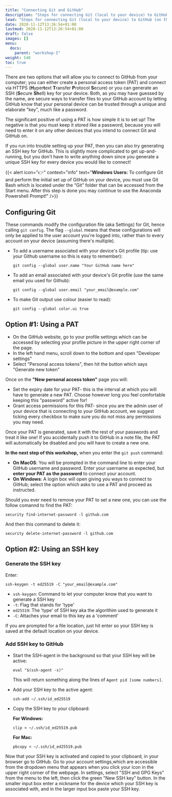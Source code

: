 ```yaml
---
title: "Connecting Git and GitHub"
description: "Steps for connecting Git (local to your device) to GitHub (on the web)."
lead: "Steps for connecting Git (local to your device) to GitHub (on the web)."
date: 2020-11-12T13:26:54+01:00
lastmod: 2020-11-12T13:26:54+01:00
draft: false
images: []
menu:
  docs:
    parent: "workshop-I"
weight: 540
toc: true
---
```


There are two options that will allow you to connect to GitHub from your computer; you can either create a personal access token (PAT) and connect via HTTPS (**H**yper**t**ext **T**ransfer **P**rotocol **S**ecure) or you can generate an SSH (**S**ecure **Sh**ell) key for your device. Both, as you may have guessed by the name, are secure ways to transfer files to your GitHub account by letting GitHub know that your personal device can be trusted through a unique and elaborate "key", much like a password.

The significant positive of using a PAT is how simple it is to set up! The negative is that you must keep it stored like a password, because you will need to enter it on any other devices that you intend to connect Git and GitHub on.

If you run into trouble setting up your PAT, then you can also try generating an SSH key for GitHub. This is slightly more complicated to get up-and-running, but you don't have to write anything down since you generate a unique SSH key for every device you would like to connect!

{{< alert icon="👉" context="info" text="<b>Windows Users:</b> To configure Git and perform the initial set up of GitHub on your device, you must use Git Bash which is located under the <q>Git</q> folder that can be accessed from the Start menu. After this step is done you may continue to use the Anaconda Powershell Prompt!" />}}  

## Configuring Git

These commands modify the configuration file (aka Settings) for Git, hence calling `git config`. The flag `--global` means that these configurations will only be applied to the user account you're logged into, rather than to every account on your device (assuming there's multiple).
- To add a username associated with your device's Git profile (tip: use your Github username so this is easy to remember):
  ```
  git config --global user.name "Your GitHub name here"
  ```
- To add an email associated with your device's Git profile (use the same email you used for Github):
  ```
  git config --global user.email "your_email@example.com"
  ```
- To make Git output use colour (easier to read):
  ```
  git config --global color.ui true
  ```

## Option #1: Using a PAT

- On the GitHub website, go to your profile settings which can be accessed by selecting your profile picture in the upper right corner of the page.
- In the left hand menu, scroll down to the bottom and open "Developer settings"
- Select "Personal access tokens", then hit the button which says "Generate new token"

Once on the **"New personal access token"** page you will:
- Set the expiry date for your PAT- this is the interval at which you will have to generate a new PAT. Choose however long you feel comfortable keeping this "password" active for!
- Grant access permissions for this PAT- since you are the admin user of your device that is connecting to your GitHub account, we suggest ticking every checkbox to make sure you do not miss any permissions you may need.

Once your PAT is generated, save it with the rest of your passwords and treat it like one! If you accidentally push it to GitHub in a note file, the PAT will automatically be disabled and you will have to create a new one.

**In the next step of this workshop,** when you enter the `git push` command:
- **On MacOS**: You will be prompted in the command line to enter your GitHub username and password. Enter your username as expected, but **enter your PAT as the password** to connect your account.
- **On Windows**: A login box will open giving you ways to connect to GitHub; select the option which asks to use a PAT and proceed as instructed. 

Should you ever need to remove your PAT to set a new one, you can use the follow comannd to find the PAT:
```
security find-internet-password -l github.com
```
And then this command to delete it:
```
security delete-internet-password -l github.com
```

## Option #2: Using an SSH key

### Generate the SSH key

Enter:
  ```
  ssh-keygen -t ed25519 -C "your_email@example.com"
  ```
  - `ssh-keygen`: Command to let your computer know that you want to generate a SSH key
  - `-t`: Flag that stands for 'type'
  - `ed25519`: The 'type' of SSH key aka the algorithim used to generate it
  - `-C`: Attaches your email to this key as a 'comment'

If you are prompted for a file location, just hit enter so your SSH key is saved at the default location on your device.

### Add SSH key to GitHub
- Start the SSH-agent in the background so that your SSH key will be active:
  ```
  eval "$(ssh-agent -s)"
  ```
  This will return something along the lines of `Agent pid [some numbers]`.
- Add your SSH key to the active agent:
  ```
  ssh-add ~/.ssh/id_ed25519
  ```
- Copy the SSH key to your clipboard:
  
  **For Windows:**
  ```
  clip < ~/.ssh/id_ed25519.pub
  ```

  **For Mac:**
  ```
  pbcopy < ~/.ssh/id_ed25519.pub
  ```

Now that your SSH key is activated and copied to your clipboard, in your browser go to GitHub. Go to your account settings,which are accessible from the dropdown menu that appears when you click your icon in the upper right corner of the webpage. In settings, select "SSH and GPG Keys" from the menu to the left, then click the green "New SSH key" button. In the smaller input box enter a nickname for the device which your SSH key is associated with, and in the larger input box paste your SSH key.